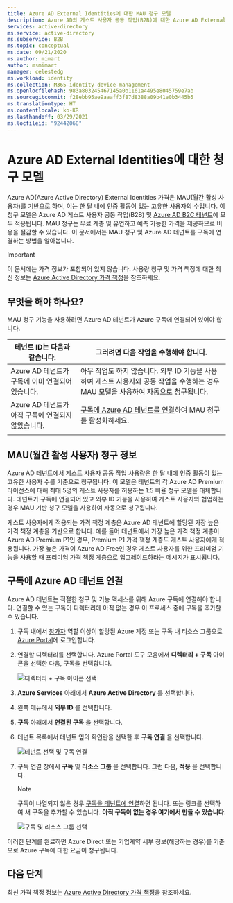 ```yaml
---
title: Azure AD External Identities에 대한 MAU 청구 모델
description: Azure AD의 게스트 사용자 공동 작업(B2B)에 대한 Azure AD External Identities MAU(월간 활성 사용자) 청구 모델에 대해 알아봅니다. Azure AD 테넌트를 Azure 구독에 연결하는 방법을 알아봅니다.
services: active-directory
ms.service: active-directory
ms.subservice: B2B
ms.topic: conceptual
ms.date: 09/21/2020
ms.author: mimart
author: msmimart
manager: celestedg
ms.workload: identity
ms.collection: M365-identity-device-management
ms.openlocfilehash: 983a803245467145a0b1161a4495e8045759e7ab
ms.sourcegitcommit: f28ebb95ae9aaaff3f87d8388a09b41e0b3445b5
ms.translationtype: HT
ms.contentlocale: ko-KR
ms.lasthandoff: 03/29/2021
ms.locfileid: "92442068"
---
```

# <a name="billing-model-for-azure-ad-external-identities"></a>Azure AD External Identities에 대한 청구 모델

Azure AD(Azure Active Directory) External Identities 가격은 MAU(월간 활성 사용자)를 기반으로 하며, 이는 한 달 내에 인증 활동이 있는 고유한 사용자의 수입니다. 이 청구 모델은 Azure AD 게스트 사용자 공동 작업(B2B) 및 [Azure AD B2C 테넌트](../../active-directory-b2c/billing.md)에 모두 적용됩니다. MAU 청구는 무료 계층 및 유연하고 예측 가능한 가격을 제공하므로 비용을 절감할 수 있습니다. 이 문서에서는 MAU 청구 및 Azure AD 테넌트를 구독에 연결하는 방법을 알아봅니다.

> [!IMPORTANT]
> 이 문서에는 가격 정보가 포함되어 있지 않습니다. 사용량 청구 및 가격 책정에 대한 최신 정보는 [Azure Active Directory 가격 책정](https://azure.microsoft.com/pricing/details/active-directory/)을 참조하세요.

## <a name="what-do-i-need-to-do"></a>무엇을 해야 하나요?

MAU 청구 기능을 사용하려면 Azure AD 테넌트가 Azure 구독에 연결되어 있어야 합니다.

|테넌트 ID는 다음과 같습니다.  |그러려면 다음 작업을 수행해야 합니다.  |
|---------|---------|
| Azure AD 테넌트가 구독에 이미 연결되어 있습니다.     | 아무 작업도 하지 않습니다. 외부 ID 기능을 사용하여 게스트 사용자와 공동 작업을 수행하는 경우 MAU 모델을 사용하여 자동으로 청구됩니다.        |
| Azure AD 테넌트가 아직 구독에 연결되지 않았습니다.     | [구독에 Azure AD 테넌트를 연결](#link-your-azure-ad-tenant-to-a-subscription)하여 MAU 청구를 활성화하세요.        |
|  |  |

## <a name="about-monthly-active-users-mau-billing"></a>MAU(월간 활성 사용자) 청구 정보

Azure AD 테넌트에서 게스트 사용자 공동 작업 사용량은 한 달 내에 인증 활동이 있는 고유한 사용자 수를 기준으로 청구됩니다. 이 모델은 테넌트의 각 Azure AD Premium 라이선스에 대해 최대 5명의 게스트 사용자를 허용하는 1:5 비율 청구 모델을 대체합니다. 테넌트가 구독에 연결되어 있고 외부 ID 기능을 사용하여 게스트 사용자와 협업하는 경우 MAU 기반 청구 모델을 사용하여 자동으로 청구됩니다.
  
게스트 사용자에게 적용되는 가격 책정 계층은 Azure AD 테넌트에 할당된 가장 높은 가격 책정 계층을 기반으로 합니다. 예를 들어 테넌트에서 가장 높은 가격 책정 계층이 Azure AD Premium P1인 경우, Premium P1 가격 책정 계층도 게스트 사용자에게 적용됩니다. 가장 높은 가격이 Azure AD Free인 경우 게스트 사용자를 위한 프리미엄 기능을 사용할 때 프리미엄 가격 책정 계층으로 업그레이드하라는 메시지가 표시됩니다.

## <a name="link-your-azure-ad-tenant-to-a-subscription"></a>구독에 Azure AD 테넌트 연결

Azure AD 테넌트는 적절한 청구 및 기능 액세스를 위해 Azure 구독에 연결해야 합니다. 연결할 수 있는 구독이 디렉터리에 아직 없는 경우 이 프로세스 중에 구독을 추가할 수 있습니다.

1. 구독 내에서 [참가자](../../role-based-access-control/built-in-roles.md) 역할 이상이 할당된 Azure 계정 또는 구독 내 리소스 그룹으로 [Azure Portal](https://portal.azure.com/)에 로그인합니다.

2. 연결할 디렉터리를 선택합니다. Azure Portal 도구 모음에서 **디렉터리 + 구독** 아이콘을 선택한 다음, 구독을 선택합니다.

    ![디렉터리 + 구독 아이콘 선택](media/external-identities-pricing/portal-mau-pick-directory.png)

3. **Azure Services** 아래에서 **Azure Active Directory** 를 선택합니다.

4. 왼쪽 메뉴에서 **외부 ID** 를 선택합니다.

5. **구독** 아래에서 **연결된 구독** 을 선택합니다.

6. 테넌트 목록에서 테넌트 옆의 확인란을 선택한 후 **구독 연결** 을 선택합니다.

    ![테넌트 선택 및 구독 연결](media/external-identities-pricing/linked-subscriptions.png)

7. 구독 연결 창에서 **구독** 및 **리소스 그룹** 을 선택합니다. 그런 다음, **적용** 을 선택합니다.

   > [!NOTE]
   > 구독이 나열되지 않은 경우 [구독을 테넌트에 연결](../fundamentals/active-directory-how-subscriptions-associated-directory.md)하면 됩니다. 또는 링크를 선택하여 새 구독을 추가할 수 있습니다. **아직 구독이 없는 경우 여기에서 만들 수 있습니다**.

    ![구독 및 리소스 그룹 선택](media/external-identities-pricing/link-subscription-resource.png)

이러한 단계를 완료하면 Azure Direct 또는 기업계약 세부 정보(해당하는 경우)를 기준으로 Azure 구독에 대한 요금이 청구됩니다.

## <a name="next-steps"></a>다음 단계

최신 가격 책정 정보는 [Azure Active Directory 가격 책정](https://azure.microsoft.com/pricing/details/active-directory/)을 참조하세요.